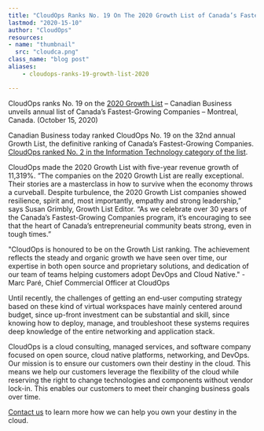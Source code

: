 ```yaml
---
title: "CloudOps Ranks No. 19 On The 2020 Growth List of Canada’s Fastest-Growing Companies"
lastmod: "2020-15-10"
author: "CloudOps"
resources:
- name: "thumbnail"
  src: "cloudca.png"
class_name: "blog post"
aliases:
    - cloudops-ranks-19-growth-list-2020

---
```


<p dir="ltr">CloudOps ranks No. 19 on the <a href="https://www.canadianbusiness.com/growth-list-canadas-fastest-growing-companies/?">2020 Growth List</a> – Canadian Business unveils annual list of Canada’s Fastest-Growing Companies – Montreal, Canada. (October 15, 2020) </p>

<p dir="ltr">Canadian Business today ranked CloudOps No. 19 on the 32nd annual Growth List, the definitive ranking of Canada’s Fastest-Growing Companies. <a href="https://www.canadianbusiness.com/lists-and-rankings/meet-canadas-fastest-growing-information-technology-companies-2020-growth-list/">CloudOps ranked No. 2 in the Information Technology category of the list</a>.</p>

<p dir="ltr">CloudOps made the 2020 Growth List with five-year revenue growth of 11,319%. “The companies on the 2020 Growth List are really exceptional. Their stories are a masterclass in how to survive when the economy throws a curveball. Despite turbulence, the 2020 Growth List companies showed resilience, spirit and, most importantly, empathy and strong leadership,” says Susan Grimbly, Growth List Editor. “As we celebrate over 30 years of the Canada’s Fastest-Growing Companies program, it’s encouraging to see that the heart of Canada’s entrepreneurial community beats strong, even in tough times.”</p>

<p dir="ltr">"CloudOps is honoured to be on the Growth List ranking. The achievement reflects the steady and organic growth we have seen over time, our expertise in both open source and proprietary solutions, and dedication of our team of teams helping customers adopt DevOps and Cloud Native." - Marc Paré, Chief Commercial Officer at CloudOps</p>

<p dir="ltr">Until recently, the challenges of getting an end-user computing strategy based on these kind of virtual workspaces have mainly centered around budget, since up-front investment can be substantial and skill, since knowing how to deploy, manage, and troubleshoot these systems requires deep knowledge of the entire networking and application stack.</p>

<p dir="ltr">CloudOps is a cloud consulting, managed services, and software company focused on open source, cloud native platforms, networking, and DevOps. Our mission is to ensure our customers own their destiny in the cloud. This means we help our customers leverage the flexibility of the cloud while reserving the right to change technologies and components without vendor lock-in. This enables our customers to meet their changing business goals over time.</p>

<p dir="ltr"><a href="https://www.cloudops.com/contact-us/">Contact us</a> to learn more how we can help you own your destiny in the cloud.</p>